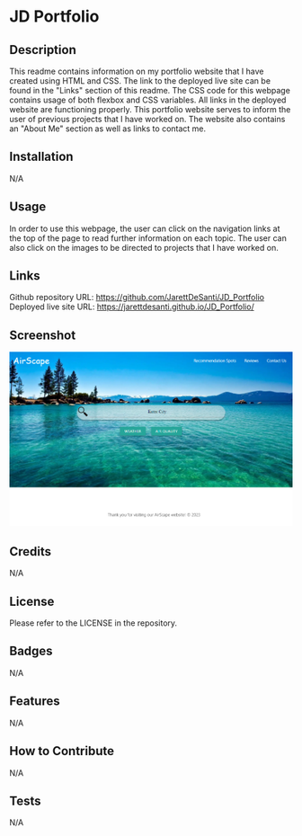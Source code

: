 # JD Portfolio

## Description

This readme contains information on my portfolio website that I have created using HTML and CSS. The link to the deployed live site can be found in the "Links" section of this readme. The CSS code for this webpage contains usage of both flexbox and CSS variables. All links in the deployed website are functioning properly. This portfolio website serves to inform the user of previous projects that I have worked on. The website also contains an "About Me" section as well as links to contact me.

## Installation

N/A

## Usage

In order to use this webpage, the user can click on the navigation links at the top of the page to read further information on each topic. The user can also click on the images to be directed to projects that I have worked on.

## Links

Github repository URL: https://github.com/JarettDeSanti/JD_Portfolio <br>
Deployed live site URL: https://jarettdesanti.github.io/JD_Portfolio/

## Screenshot

![Alt text](AirScape_screenshot.png)

## Credits

N/A

## License

Please refer to the LICENSE in the repository.

## Badges
N/A

## Features
N/A

## How to Contribute
N/A

## Tests
N/A
